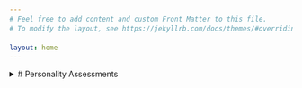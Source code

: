 ```yaml
---
# Feel free to add content and custom Front Matter to this file.
# To modify the layout, see https://jekyllrb.com/docs/themes/#overriding-theme-defaults

layout: home
---
```

<details>
<summary># Personality Assessments</summary>
### Myers–Briggs Type Indicator: ENTJ-A
![alt text](assets/ENTJ%20Personality%20(Commander)%2016Personalities.png)